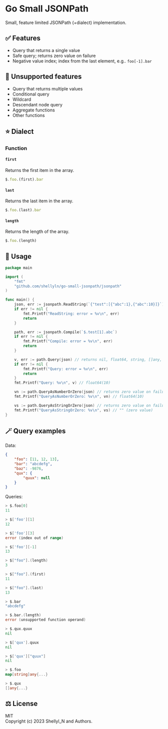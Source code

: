# Go Small JSONPath
Small, feature limited JSONPath (+dialect) implementation.

## ✅ Features
+ Query that returns a single value
+ Safe query; returns zero value on failure
+ Negative value index; index from the last element, e.g.. `foo[-1].bar`

## 🛑 Unsupported features
+ Query that returns multiple values
+ Conditional query
+ Wildcard
+ Descendant node query
+ Aggregate functions
+ Other functions

## ⭐ Dialect
### Function

#### **`first`**

Returns the first item in the array.
```js
$.foo.(first).bar
```

#### **`last`**

Returns the last item in the array.
```js
$.foo.(last).bar
```

#### **`length`**

Returns the length of the array.
```js
$.foo.(length)
```

## 🚀 Usage

```go
package main

import (
	"fmt"
	"github.com/shellyln/go-small-jsonpath/jsonpath"
)

func main() {
    json, err := jsonpath.ReadString(`{"test":[{"abc":1},{"abc":10}]}`)
    if err != nil {
        fmt.Printf("ReadString: error = %v\n", err)
        return
    }

    path, err := jsonpath.Compile(`$.test[1].abc`)
    if err != nil {
        fmt.Printf("Compile: error = %v\n", err)
        return
    }

    v, err := path.Query(json) // returns nil, float64, string, []any, map[string]any
    if err != nil {
        fmt.Printf("Query: error = %v\n", err)
        return
    }
    fmt.Printf("Query: %v\n", v) // float64(10)

    vn := path.QueryAsNumberOrZero(json) // returns zero value on failure
    fmt.Printf("QueryAsNumberOrZero: %v\n", vn) // float64(10)

    vs := path.QueryAsStringOrZero(json) // returns zero value on failure
    fmt.Printf("QueryAsStringOrZero: %v\n", vs) // "" (zero value)
}
```

## 🪄 Query examples

Data:
```json
{
    "foo": [11, 12, 13],
    "bar": "abcdefg",
    "baz": -9876,
    "qux": {
        "quux": null
    }
}
```

Queries:
```go
> $.foo[0]
11

> $['foo'][1]
12

> $['foo'][3]
error (index out of range)

> $['foo'][-1]
13

> $["foo"].(length)
3

> $["foo"].(first)
11

> $["foo"].(last)
13

> $.bar
"abcdefg"

> $.bar.(length)
error (unsupported function operand)

> $.qux.quux
nil

> $['qux'].quux
nil

> $['qux']["quux"]
nil

> $.foo
map[string]any{...}

> $.qux
[]any{...}
```

## ⚖️ License

MIT  
Copyright (c) 2023 Shellyl_N and Authors.
